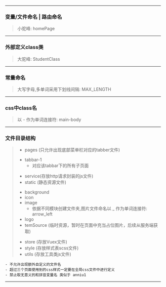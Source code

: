 
---
### 变量/文件命名 | 路由命名
> 小驼峰: homePage
---
### 外部定义class类 
> 大驼峰: StudentClass
---
### 常量命名
> 大写字母,多单词采用下划线间隔: MAX_LENGTH
---
### css中class名
> 以 - 作为单词连接符: main-body
---
### 文件目录结构
> + pages (只允许出现底部菜单栏对应的tabber文件)
>  - tabbar-1
>    - 对应该tabbar下的所有子页面
> + service(存放http请求封装的js文件)
> + static (静态资源文件)
>  - background
>  - icon
>  - image
>    * 依据不同模块创建文件夹,图片文件命名以 _ 作为单词连接符: arrow_left
>  - logo
>  - temSource (临时资源，暂时在页面中充当占位图片，后续从服务端获取)
> + store (存放Vuex文件)
> + style (存放样式表scss文件)
> + utils (存放工具类js文件)

    - 不允许出现额外自定义的文件名
    - 超过三个页面使用到的css样式一定要在全局css文件中进行定义
    - 禁止取无意义的和拼音变量名 类似于 anniu1

---
